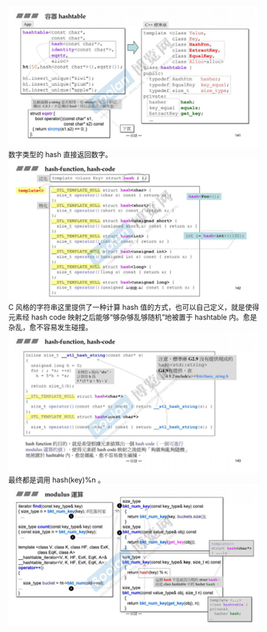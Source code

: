 ![](attachments/24.1.1hashtable深度探索（下）.jpg)
数字类型的 hash 直接返回数字。
![](attachments/24.1.2hashtable深度探索（下）.jpg)
C 风格的字符串这里提供了一种计算 hash 值的方式，也可以自己定义，就是使得元素经 hash code 映射之后能够“够杂够乱够随机”地被置于 hashtable 内。愈是杂乱，愈不容易发生碰撞。
![](attachments/24.1.3hashtable深度探索（下）.jpg)
最终都是调用 hash(key)%n 。
![](attachments/24.1.4hashtable深度探索（下）.jpg)